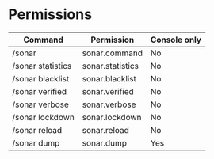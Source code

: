 # Permissions

| Command           | Permission       | Console only |
| ----------------- | ---------------- | ------------ |
| /sonar            | sonar.command    | No           |
| /sonar statistics | sonar.statistics | No           |
| /sonar blacklist  | sonar.blacklist  | No           |
| /sonar verified   | sonar.verified   | No           |
| /sonar verbose    | sonar.verbose    | No           |
| /sonar lockdown   | sonar.lockdown   | No           |
| /sonar reload     | sonar.reload     | No           |
| /sonar dump       | sonar.dump       | Yes          |
